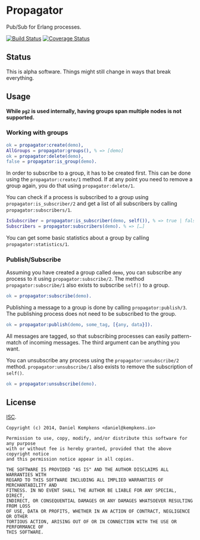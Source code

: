 # Propagator

Pub/Sub for Erlang processes.

[![Build Status](https://travis-ci.org/nifoc/propagator.png)](https://travis-ci.org/nifoc/propagator) [![Coverage Status](https://coveralls.io/repos/nifoc/propagator/badge.png?branch=master)](https://coveralls.io/r/nifoc/propagator?branch=master)

## Status

This is alpha software. Things might still change in ways that break everything.

## Usage

**While `pg2` is used internally, having groups span multiple nodes is not supported.**

### Working with groups

```erlang
ok = propagator:create(demo),
AllGroups = propagator:groups(), % => [demo]
ok = propagator:delete(demo),
false = propagator:is_group(demo).
```

In order to subscribe to a group, it has to be created first. This can be done using the `propagator:create/1` method. If at any point you need to remove a group again, you do that using `propagator:delete/1`.

You can check if a process is subscribed to a group using `propagator:is_subscriber/2` and get a list of all subscribers by calling `propagator:subscribers/1`.

```erlang
IsSubscriber = propagator:is_subscriber(demo, self()), % => true | false
Subscribers = propagator:subscribers(demo). % => […]
```

You can get some basic statistics about a group by calling `propagator:statistics/1`.

### Publish/Subscribe

Assuming you have created a group called `demo`, you can subscribe any process to it using `propagator:subscribe/2`. The method `propagator:subscribe/1` also exists to subscribe `self()` to a group.

```erlang
ok = propagator:subscribe(demo).
```

Publishing a message to a group is done by calling `propagator:publish/3`. The publishing process does not need to be subscribed to the group.

```erlang
ok = propagator:publish(demo, some_tag, [{any, data}]).
```

All messages are tagged, so that subscribing processes can easily pattern-match of incoming messages. The third argument can be anything you want.

You can unsubscribe any process using the `propagator:unsubscribe/2` method. `propagator:unsubscribe/1` also exists to remove the subscription of `self()`.

```erlang
ok = propagator:unsubscribe(demo).
```

## License

[ISC](https://en.wikipedia.org/wiki/ISC_license).

```
Copyright (c) 2014, Daniel Kempkens <daniel@kempkens.io>

Permission to use, copy, modify, and/or distribute this software for any purpose
with or without fee is hereby granted, provided that the above copyright notice
and this permission notice appear in all copies.

THE SOFTWARE IS PROVIDED "AS IS" AND THE AUTHOR DISCLAIMS ALL WARRANTIES WITH
REGARD TO THIS SOFTWARE INCLUDING ALL IMPLIED WARRANTIES OF MERCHANTABILITY AND
FITNESS. IN NO EVENT SHALL THE AUTHOR BE LIABLE FOR ANY SPECIAL, DIRECT,
INDIRECT, OR CONSEQUENTIAL DAMAGES OR ANY DAMAGES WHATSOEVER RESULTING FROM LOSS
OF USE, DATA OR PROFITS, WHETHER IN AN ACTION OF CONTRACT, NEGLIGENCE OR OTHER
TORTIOUS ACTION, ARISING OUT OF OR IN CONNECTION WITH THE USE OR PERFORMANCE OF
THIS SOFTWARE.
```
